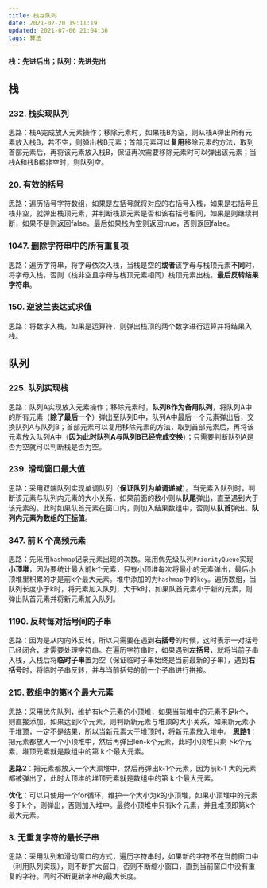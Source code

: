 ```yaml
---
title: 栈与队列
date: 2021-02-20 19:11:19
updated: 2021-07-06 21:04:36
tags: 算法
---
```


**栈：先进后出；队列：先进先出**

## 栈

### 232. 栈实现队列

思路：栈A完成放入元素操作；移除元素时，如果栈B为空，则从栈A弹出所有元素放入栈B，若不空，则弹出栈B元素；首部元素可以**复用**移除元素的方法，取到首部元素后，再将该元素放入栈B，保证再次需要移除元素时可以弹出该元素；当栈A和栈B都非空时，则队列空。

### 20. 有效的括号

思路：遍历括号字符数组，如果是左括号就将对应的右括号入栈，如果是右括号且栈非空，就弹出栈顶元素，并判断栈顶元素是否和该右括号相同，如果是则继续判断，如果不是则返回false。最后如果栈为空则返回true，否则返回false。

<!--more-->

### 1047. 删除字符串中的所有重复项

思路：遍历字符串，将字母依次入栈，当栈是空的**或者**该字母与栈顶元素**不同**时，将字母入栈，否则（栈非空且字母与栈顶元素相同）栈顶元素出栈。**最后反转结果字符串**。

### 150. 逆波兰表达式求值

思路：将数字入栈，如果是运算符，则弹出栈顶的两个数字进行运算并将结果入栈。

## 队列

### 225. 队列实现栈

思路：队列A实现放入元素操作；移除元素时，**队列B作为备用队列**，将队列A中的所有元素（**除了最后一个**）弹出至队列B中，队列A中最后一个元素弹出后，交换队列A与队列B；首部元素可以复用移除元素的方法，取到首部元素后，再将该元素放入队列A中（**因为此时队列A与队列B已经完成交换**）；只需要判断队列A是否为空就可以判断栈是否为空。

### 239. 滑动窗口最大值

思路：采用双端队列实现单调队列（**保证队列为单调递减**）。当元素入队列时，判断该元素与队列内元素的大小关系，如果前面的数小则从**队尾**弹出，直至遇到大于该元素的。此时如果队首元素在窗口内，则加入结果数组中，否则从**队首**弹出。**队列内元素为数组的<u>下标</u>值**。

### 347. 前 K 个高频元素

思路：先采用`hashmap`记录元素出现的次数。采用优先级队列`PriorityQueue`实现**小顶堆**，因为要统计最大前k个元素，只有小顶堆每次将最小的元素弹出，最后小顶堆里积累的才是前k个最大元素。堆中添加的为`hashmap`中的`key`。遍历数组，当队列长度小于k时，将元素加入队列，大于k时，如果队首元素小于新的元素，则弹出队首元素并将新元素加入队列。

### 1190. 反转每对括号间的子串

思路：因为是从内向外反转，所以只需要在遇到**右括号**的时候，这时表示一对括号已经闭合，才需要处理字符串。在遍历字符串时，如果遇到**左括号**，就将当前子串入栈，入栈后将**临时子串**置为空（保证临时子串始终是当前最新的子串），遇到**右括号**时，将临时子串反转，并与当前括号的前一个子串进行拼接。

### 215. 数组中的第K个最大元素

思路：采用优先队列，维护有k个元素的小顶堆，如果当前堆中的元素不足k个，则直接添加，如果达到k个元素，则判断新元素与堆顶的大小关系，如果新元素小于堆顶，一定不是结果，所以当新元素大于堆顶时，将新元素放入堆中。
**思路1**：把元素都放入一个小顶堆中，然后再弹出len-k个元素，此时小顶堆只剩下k个元素，堆顶元素就是数组中的第 k 个最大元素。

**思路2**：把元素都放入一个大顶堆中，然后再弹出k-1个元素，因为前k-1 大的元素都被弹出了，此时大顶堆的堆顶元素就是数组中的第 k 个最大元素。

**优化**：可以只使用一个for循环，维护一个大小为k的小顶堆，如果小顶堆中的元素多于k个，则弹出，否则加入堆中。最终小顶堆中只有k个元素，并且堆顶即第k个最大元素。

### 3. 无重复字符的最长子串

思路：采用队列和滑动窗口的方式，遍历字符串时，如果新的字符不在当前窗口中（利用队列实现），则不断扩大窗口，否则不断缩小窗口，直到当前窗口中没有重复的字符。同时不断更新字串的最大长度。

